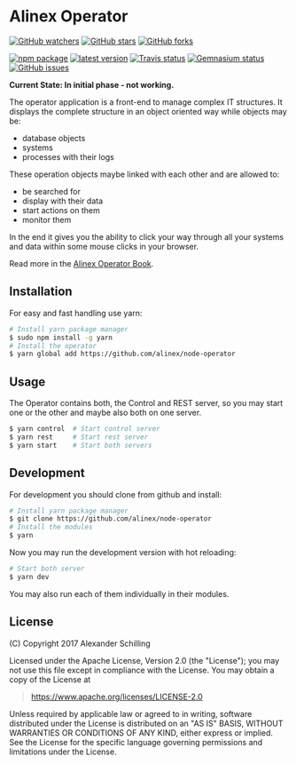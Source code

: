 # Alinex Operator

[![GitHub watchers](
  https://img.shields.io/github/watchers/alinex/node-operator.svg?style=social&label=Watch&maxAge=86400)](
  https://github.com/alinex/node-operator/subscription)<!-- {.hidden-small} -->
[![GitHub stars](
  https://img.shields.io/github/stars/alinex/node-operator.svg?style=social&label=Star&maxAge=86400)](
  https://github.com/alinex/node-operator)
[![GitHub forks](
  https://img.shields.io/github/forks/alinex/node-operator.svg?style=social&label=Fork&maxAge=86400)](
  https://github.com/alinex/node-operator)<!-- {.hidden-small} -->
<!-- {p:.right} -->

[![npm package](
  https://img.shields.io/npm/v/alinex-operator.svg?maxAge=86400&label=latest%20version)](
  https://www.npmjs.com/package/alinex-operator)
[![latest version](
  https://img.shields.io/npm/l/alinex-operator.svg?maxAge=86400)](
  #license)<!-- {.hidden-small} -->
[![Travis status](
  https://img.shields.io/travis/alinex/node-operator.svg?maxAge=86400&label=develop)](
  https://travis-ci.org/alinex/node-operator)
[![Gemnasium status](
  https://img.shields.io/gemnasium/alinex/node-operator.svg?maxAge=86400)](
  https://gemnasium.com/alinex/node-operator)
[![GitHub issues](
  https://img.shields.io/github/issues/alinex/node-operator.svg?maxAge=86400)](
  https://github.com/alinex/node-operator/issues)<!-- {.hidden-small} -->

__Current State: In initial phase - not working.__

The operator application is a front-end to manage complex IT structures. It displays
the complete structure in an object oriented way while objects may be:
- database objects
- systems
- processes with their logs

These operation objects maybe linked with each other and are allowed to:
- be searched for
- display with their data
- start actions on them
- monitor them

In the end it gives you the ability to click your way through all your systems and
data within some mouse clicks in your browser.

Read more in the [Alinex Operator Book](https://alinex.gitbooks.io/operator/).


## Installation

For easy and fast handling use yarn:

``` bash
# Install yarn package manager
$ sudo npm install -g yarn
# Install the operator
$ yarn global add https://github.com/alinex/node-operator
```


## Usage

The Operator contains both, the Control and REST server, so you may start one or
the other and maybe also both on one server.

``` bash
$ yarn control  # Start control server
$ yarn rest     # Start rest server
$ yarn start    # Start both servers
```


## Development

For development you should clone from github and install:

``` bash
# Install yarn package manager
$ git clone https://github.com/alinex/node-operator
# Install the modules
$ yarn
```

Now you may run the development version with hot reloading:

``` bash
# Start both server
$ yarn dev
```

You may also run each of them individually in their modules.


## License

(C) Copyright 2017 Alexander Schilling

Licensed under the Apache License, Version 2.0 (the "License");
you may not use this file except in compliance with the License.
You may obtain a copy of the License at

>  <https://www.apache.org/licenses/LICENSE-2.0>

Unless required by applicable law or agreed to in writing, software
distributed under the License is distributed on an "AS IS" BASIS,
WITHOUT WARRANTIES OR CONDITIONS OF ANY KIND, either express or implied.
See the License for the specific language governing permissions and
limitations under the License.
